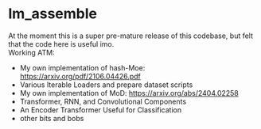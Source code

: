 # lm_assemble
At the moment this is a super pre-mature release of this codebase, but felt that the code here is useful imo.  
Working ATM:  
- My own implementation of hash-Moe: https://arxiv.org/pdf/2106.04426.pdf  
- Various Iterable Loaders and prepare dataset scripts  
- My own implementation of MoD: https://arxiv.org/abs/2404.02258
- Transformer, RNN, and Convolutional Components  
- An Encoder Transformer Useful for Classification
- other bits and bobs

  


